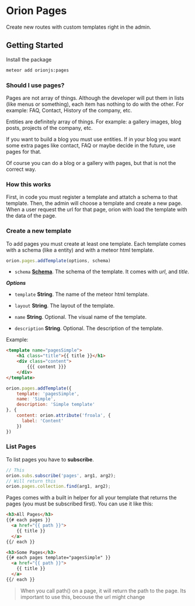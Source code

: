 Orion Pages
===========

Create new routes with custom templates right in the admin.

## Getting Started

Install the package

```sh
meteor add orionjs:pages
```
### Should I use pages?

Pages are not array of things. Although the developer will put them in lists (like menus or something), each item has nothing to do with the other. For example: FAQ, Contact, History of the company, etc.

Entities are definitely array of things. For example: a gallery images, blog posts, projects of the company, etc.

If you want to build a blog you must use entities. If in your blog you want some extra pages like contact, FAQ or maybe decide in the future, use pages for that.

Of course you can do a blog or a gallery with pages, but that is not the correct way.

### How this works

First, in code you must register a template and attatch a schema to that template.
Then, the admin will choose a template and create a new page.
When a user request the url for that page, orion with load the template with the 
data of the page.

### Create a new template

To add pages you must create at least one template. 
Each template comes with a schema (like a entity) and with 
a meteor html template.

```js
orion.pages.addTemplate(options, schema)
``` 

- ```schema``` **[Schema](https://github.com/orionjs/core/tree/master/attributes)**. The schema of the template.
It comes with *url*, and *title*.

***Options***

- ```template``` **String**. The name of the meteor html template.

- ```layout``` **String**. The layout of the template.

- ```name``` **String**. Optional. The visual name of the template.

- ```description``` **String**. Optional. The description of the template.

Example:

```html
<template name="pagesSimple">
	<h1 class="title">{{ title }}</h1>
	<div class="content">
		{{{ content }}}
	</div>
</template>
```
```js
orion.pages.addTemplate({
	template: 'pagesSimple', 
	name: 'Simple',
	description: 'Simple template'
}, {
	content: orion.attribute('froala', {
	  label: 'Content'
	})
})
```

### List Pages

To list pages you have to **subscribe**.

```js
// This
orion.subs.subscribe('pages', arg1, arg2);
// Will return this
orion.pages.collection.find(arg1, arg2);
```

Pages comes with a built in helper for all your template that
returns the pages (you must be subscribed first). 
You can use it like this:

```html
<h3>All Pages</h3>
{{# each pages }}
  <a href="{{ path }}">
    {{ title }}
  </a>
{{/ each }}

<h3>Some Pages</h3>
{{# each pages template="pagesSimple" }}
  <a href="{{ path }}">
    {{ title }}
  </a>
{{/ each }}
```

> When you call path() on a page, it will return the path to the page. Its important to use this, becouse the url might change
